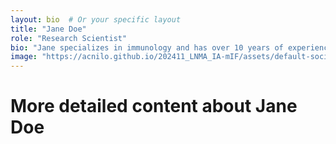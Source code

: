 ```yaml
---
layout: bio  # Or your specific layout
title: "Jane Doe"
role: "Research Scientist"
bio: "Jane specializes in immunology and has over 10 years of experience in the field."
image: "https://acnilo.github.io/202411_LNMA_IA-mIF/assets/default-social-image.png"
---
```


# More detailed content about Jane Doe
